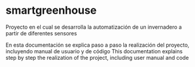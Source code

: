 # smartgreenhouse
Proyecto en el cual se desarrolla la automatización de un invernadero a partir de diferentes sensores





En esta documentación se explica paso a paso la realización del proyecto, incluyendo manual de usuario y de código
This documentation explains step by step the realization of the project, including user manual and code
